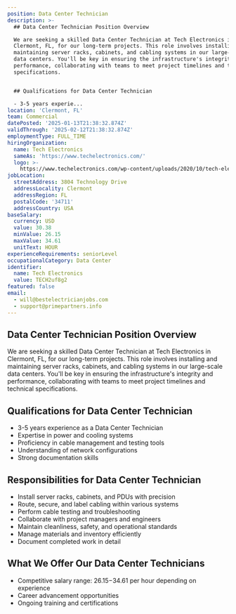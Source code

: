 ```yaml
---
position: Data Center Technician
description: >-
  ## Data Center Technician Position Overview

  We are seeking a skilled Data Center Technician at Tech Electronics in
  Clermont, FL, for our long-term projects. This role involves installing and
  maintaining server racks, cabinets, and cabling systems in our large-scale
  data centers. You'll be key in ensuring the infrastructure's integrity and
  performance, collaborating with teams to meet project timelines and technical
  specifications.


  ## Qualifications for Data Center Technician

  - 3-5 years experie...
location: 'Clermont, FL'
team: Commercial
datePosted: '2025-01-13T21:38:32.874Z'
validThrough: '2025-02-12T21:38:32.874Z'
employmentType: FULL_TIME
hiringOrganization:
  name: Tech Electronics
  sameAs: 'https://www.techelectronics.com/'
  logo: >-
    https://www.techelectronics.com/wp-content/uploads/2020/10/tech-electronics-logo.png
jobLocation:
  streetAddress: 3804 Technology Drive
  addressLocality: Clermont
  addressRegion: FL
  postalCode: '34711'
  addressCountry: USA
baseSalary:
  currency: USD
  value: 30.38
  minValue: 26.15
  maxValue: 34.61
  unitText: HOUR
experienceRequirements: seniorLevel
occupationalCategory: Data Center
identifier:
  name: Tech Electronics
  value: TECH2uf8g2
featured: false
email:
  - will@bestelectricianjobs.com
  - support@primepartners.info
---
```




## Data Center Technician Position Overview
We are seeking a skilled Data Center Technician at Tech Electronics in Clermont, FL, for our long-term projects. This role involves installing and maintaining server racks, cabinets, and cabling systems in our large-scale data centers. You'll be key in ensuring the infrastructure's integrity and performance, collaborating with teams to meet project timelines and technical specifications.

## Qualifications for Data Center Technician
- 3-5 years experience as a Data Center Technician
- Expertise in power and cooling systems
- Proficiency in cable management and testing tools
- Understanding of network configurations
- Strong documentation skills

## Responsibilities for Data Center Technician
- Install server racks, cabinets, and PDUs with precision
- Route, secure, and label cabling within various systems
- Perform cable testing and troubleshooting
- Collaborate with project managers and engineers
- Maintain cleanliness, safety, and operational standards
- Manage materials and inventory efficiently
- Document completed work in detail

## What We Offer Our Data Center Technicians
- Competitive salary range: $26.15-$34.61 per hour depending on experience
- Career advancement opportunities
- Ongoing training and certifications